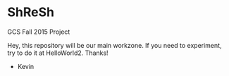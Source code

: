 # ShReSh
GCS Fall 2015 Project

Hey, this repository will be our main workzone. If you need to experiment, try to do it at HelloWorld2. Thanks!
 - Kevin
